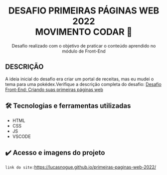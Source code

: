 <div align="center">
  <h1>DESAFIO PRIMEIRAS PÁGINAS WEB 2022 <br> MOVIMENTO CODAR 💙</h1>
  
  <p>Desafio realizado com o objetivo de praticar o conteúdo aprendido no módulo de Front-End</p>
</div>

## DESCRIÇÃO

A ideia inicial do desafio era criar um portal de receitas, mas eu mudei o tema para uma pokédex.Verifique a descrição completa do desafio: [Desafio Front-End: Criando suas primeiras páginas web](https://github.com/movimentocodar/primeiras-paginas-web-2022)

## 🛠️ Tecnologias e ferramentas utilizadas

- HTML
- CSS
- JS
- VSCODE

## ✔️ Acesso e imagens do projeto
`link do site:`https://lucasnogue.github.io/primeiras-paginas-web-2022/